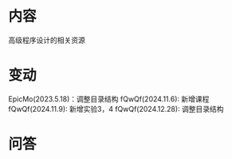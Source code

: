# 内容

高级程序设计的相关资源

# 变动

EpicMo(2023.5.18)：调整目录结构
fQwQf(2024.11.6): 新增课程  
fQwQf(2024.11.9): 新增实验3，4
fQwQf(2024.12.28): 调整目录结构

# 问答